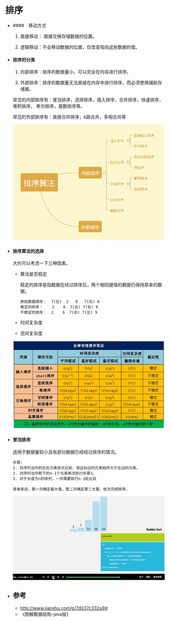 # 排序

- ####　移动方式

  1. 直接移动： 直接交换存储数据的位置。
  
  2. 逻辑移动：不会移动数据的位置，仅改变指向这些数据的值。

- #### 排序的分类

  1. 内部排序：排序的数据量小，可以完全在内存进行排序。
  
  2. 外部排序：排序的数据量无法直接在内存中进行排序，而必须使用辅助存储器。

  常见的内部排序有：冒泡排序，选择排序，插入排序，合并排序，快速排序，堆积排序，
  希尔排序，基数排序等。
  
  常见的外部排序有：直接合并排序，k路合并，多相合并等
  
  ![二叉树](../pics/data/数据结构_22.png)
  
- #### 排序算法的选择
  大约可以考虑一下三种因素。
  - 算法是否稳定

    稳定的排序是指数据在经过排序后，两个相同键值的数据仍保持原来的数据。

    ```
    原始数据顺序：  7(左)  2   9   7(右) 6
    稳定的排序：    2    6  7(左) 7(右) 9
    不稳定的排序：  2    6  7(右) 7(左) 9
    ```
    
  - 时间复杂度

  - 空间复杂度
  
  ![二叉树](../pics/data/数据结构_23.png)
  
- #### 冒泡排序

  适用于数据量较小且有部分数据已经经过排序的情况。

  ```
  步骤:
  1. 将序列当中的左右元素依次比较，保证右边的元素始终大于左边的元素。
  2. 对序列当中剩下的n-1个元素再次执行步骤1。
  3. 对于长度为n的序列，一共需要执行n-1轮比较
  
  简单来说，第一次确定最大值，第二次确定第二大置，依次完成排序。
  ```
  
  ![二叉树](../pics/data/数据结构_24.gif)
  
- ## 参考
  - http://www.jianshu.com/p/7d037c332a9d
  - 《图解数据结构-java版》